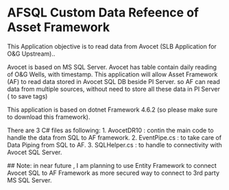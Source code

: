 # AFSQL Custom Data Refeence of Asset Framework 
<p>This Application objective is to read data from Avocet (SLB Application for O&G Upstream)..<br>
<p>Avocet is based on MS SQL Server. Avocet has table contain daily reading of O&G Wells, with timestamp. This application will allow Asset Framework (AF) to read data stored in Avocet SQL DB beside PI Server. so AF can read data from multiple sources, without need to store all these data in PI Server ( to save tags)</p>
<p>This application is based on dotnet Framework 4.6.2 (so please make sure to download this framework).</p>
<p>There are 3 C# files as following:
1. AvocetDR10 : contin the main code to handle the data from SQL to AF framework.
2. EventPipe.cs : to take care of Data Piping from SQL to AF. 
3. SQLHelper.cs : to handle to connectivity with Avocet SQL Server.
</p>
## Note: in near future , I am planning to use Entity Framework to connect Avocet SQL to AF Framework as more secured way to connect to 3rd party MS SQL Server.
 
